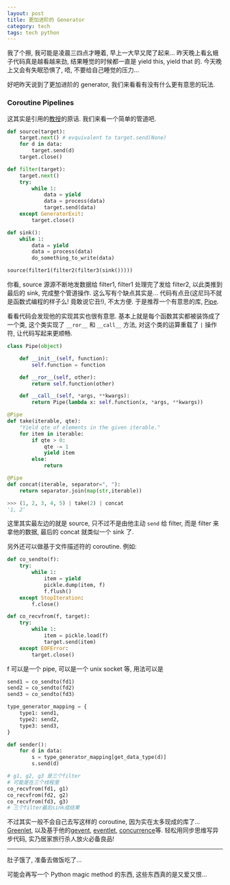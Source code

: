 ```yaml
---
layout: post
title: 更加进阶的 Generator
category: tech
tags: tech python
---
```


我了个擦, 我可能是凌晨三四点才睡着, 早上一大早又爬了起来... 昨天晚上看幺蛾子代码真是越看越来劲, 结果睡觉的时候都一直是 yield this, yield that 的. 今天晚上又会有失眠恐惧了, 唔, 不要给自己睡觉的压力...

好吧昨天说到了更加进阶的 generator, 我们来看看有没有什么更有意思的玩法.

### Coroutine Pipelines

这其实是引用的[教授](http://www.douban.com/people/hongqn/)的原话. 我们来看一个简单的管道吧.

```python
def source(target):
    target.next() # evquivalent to target.send(None)
    for d in data:
        target.send(d)
    target.close()

def filter(target):
    target.next()
    try:
        while 1:
            data = yield
            data = process(data)
            target.send(data)
    except GeneratorExit:
        target.close()

def sink():
    while 1:
        data = yield
        data = process(data)
        do_something_to_write(data)

source(filter1(filter2(filter3(sink()))))
```

你看, source 源源不断地发数据给 filter1, filter1 处理完了发给 filter2, 以此类推到最后的 sink, 完成整个管道操作. 这么写有个缺点其实是... 代码有点丑(这尼玛不就是函数式编程的样子么! 竟敢说它丑!), 不太方便. 于是推荐一个有意思的库, [Pipe](https://github.com/JulienPalard/Pipe).

看看代码会发现他的实现其实也很有意思. 基本上就是每个函数其实都被装饰成了一个类, 这个类实现了 `__ror__` 和 `__call__` 方法, 对这个类的运算重载了 `|` 操作符, 让代码写起来更顺畅.

```python
class Pipe(object)

    def __init__(self, function):
        self.function = function

    def __ror__(self, other):
        return self.function(other)

    def __call__(self, *args, **kwargs):
        return Pipe(lambda x: self.function(x, *args, **kwargs))

@Pipe
def take(iterable, qte):
    "Yield qte of elements in the given iterable."
    for item in iterable:
        if qte > 0:
            qte -= 1
            yield item
        else:
            return

@Pipe
def concat(iterable, separator=", "):
    return separator.join(map(str,iterable))

>>> (1, 2, 3, 4, 5) | take(2) | concat
'1, 2'
```

这里其实最左边的就是 source, 只不过不是由他主动 `send` 给 filter, 而是 filter 来拿他的数据, 最后的 concat 就类似一个 sink 了.

另外还可以做基于文件描述符的 coroutine. 例如:

```python
def co_sendto(f):
    try:
        while 1:
            item = yield
            pickle.dump(item, f)
            f.flush()
    except StopIteration:
        f.close()

def co_recvfrom(f, target):
    try:
        while 1:
            item = pickle.load(f)
            target.send(item)
    except EOFError:
        target.close()
```
f 可以是一个 pipe, 可以是一个 unix socket 等, 用法可以是

```python
send1 = co_sendto(fd1)
send2 = co_sendto(fd2)
send3 = co_sendto(fd3)

type_generator_mapping = {
    type1: send1,
    type2: send2,
    type3: send3,
}

def sender():
    for d in data:
        s = type_generator_mapping[get_data_type(d)]
        s.send(d)

# g1, g2, g3 是三个filter
# 可能是在三个线程里
co_recvfrom(fd1, g1)
co_recvfrom(fd2, g2)
co_recvfrom(fd3, g3)
# 三个filter最后sink成结果
```

不过其实一般不会自己去写这样的 coroutine, 因为实在太多现成的库了... [Greenlet](https://github.com/python-greenlet/greenlet), 以及基于他的[gevent](http://www.gevent.org/), [eventlet](http://eventlet.net/), [concurrence](http://opensource.hyves.org/concurrence/)等. 轻松用同步思维写异步代码, 实乃居家旅行杀人放火必备良品!

--------------

肚子饿了, 准备去做饭吃了... 

可能会再写一个 Python magic method 的东西, 这些东西真的是又爱又恨...
